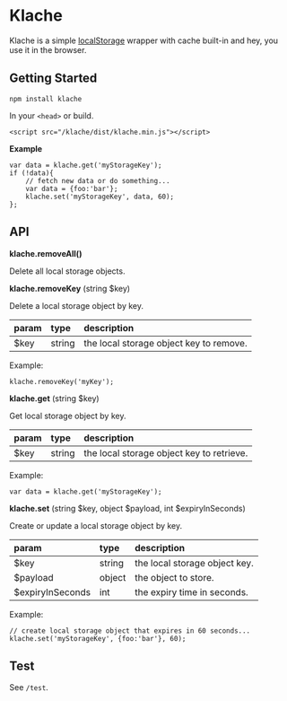 Klache
======

Klache is a simple [localStorage](https://developer.mozilla.org/en-US/docs/Web/API/Window/localStorage) wrapper with cache built-in and hey, you use it in the browser.

## Getting Started

```
npm install klache
```

In your `<head>` or build.

```
<script src="/klache/dist/klache.min.js"></script>
```

**Example**

```
var data = klache.get('myStorageKey');
if (!data){
	// fetch new data or do something...
	var data = {foo:'bar'};
	klache.set('myStorageKey', data, 60);
};
```

## API

**klache.removeAll()**

Delete all local storage objects.

**klache.removeKey** (string $key)

Delete a local storage object by key.

| param    | type    | description                             |
|:---------|:--------|:----------------------------------------|
| $key     | string  | the local storage object key to remove. |

Example:

```
klache.removeKey('myKey');
```

**klache.get** (string $key)

Get local storage object by key.

| param    | type    | description                               |
|:---------|:--------|:------------------------------------------|
| $key     | string  | the local storage object key to retrieve. |

Example:

```
var data = klache.get('myStorageKey');
```

**klache.set** (string $key, object $payload, int $expiryInSeconds)

Create or update a local storage object by key.

| param            | type    | description                          |
|:-----------------|:--------|:-------------------------------------|
| $key             | string  | the local storage object key.        |
| $payload         | object  | the object to store.                 |
| $expiryInSeconds | int     | the expiry time in seconds.          |

Example:

```
// create local storage object that expires in 60 seconds...
klache.set('myStorageKey', {foo:'bar'}, 60);
```

## Test

See `/test`.